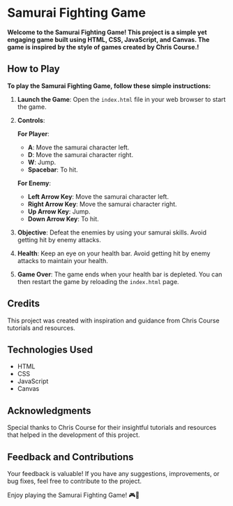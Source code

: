 # Samurai Fighting Game

**Welcome to the Samurai Fighting Game! This project is a simple yet engaging game built using HTML, CSS, JavaScript, and Canvas. The game is inspired by the style of games created by Chris Course.!**

## How to Play

**To play the Samurai Fighting Game, follow these simple instructions:**

1. **Launch the Game**: Open the `index.html` file in your web browser to start the game.

2. **Controls**:
   
    **For Player**:
   - **A**:  Move the samurai character left.
   - **D**:  Move the samurai character right.
   - **W**:  Jump.
   - **Spacebar**: To hit.
  
    **For Enemy**:
   - **Left Arrow Key**:  Move the samurai character left.
   - **Right Arrow Key**:  Move the samurai character right.
   - **Up Arrow Key**:  Jump.
   - **Down Arrow Key**:  To hit.

4. **Objective**: Defeat the enemies by using your samurai skills. Avoid getting hit by enemy attacks.

5. **Health**: Keep an eye on your health bar. Avoid getting hit by enemy attacks to maintain your health.

6. **Game Over**: The game ends when your health bar is depleted. You can then restart the game by reloading the `index.html` page.

## Credits

This project was created with inspiration and guidance from Chris Course tutorials and resources.

## Technologies Used

- HTML
- CSS
- JavaScript
- Canvas

## Acknowledgments

Special thanks to Chris Course for their insightful tutorials and resources that helped in the development of this project.

## Feedback and Contributions

Your feedback is valuable! If you have any suggestions, improvements, or bug fixes, feel free to contribute to the project.

Enjoy playing the Samurai Fighting Game! 🎮👊
